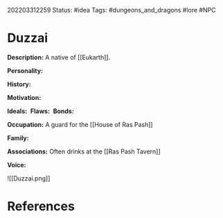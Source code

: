 202203312259
Status: #idea
Tags: #dungeons_and_dragons #lore #NPC 

# Duzzai
**Description:** A native of [[Eukarth]].

**Personality:** 

**History:** 

**Motivation:** 

**Ideals:** 
**Flaws:** 
**Bonds:** 

**Occupation:** A guard for the [[House of Ras Pash]]

**Family:** 

**Associations:** Often drinks at the [[Ras Pash Tavern]]

**Voice:** 

![[Duzzai.png]]

# References